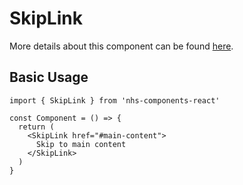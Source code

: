 # SkipLink

More details about this component can be found [here](https://service-manual.nhs.uk/design-system/components/skip-link).

## Basic Usage

```tsx
import { SkipLink } from 'nhs-components-react'

const Component = () => {
  return (
    <SkipLink href="#main-content">
      Skip to main content
    </SkipLink>
  )
}
```
